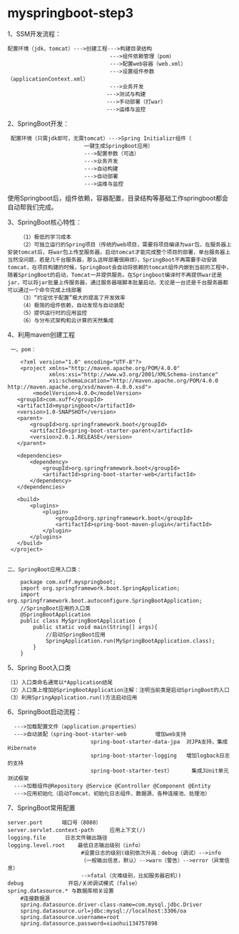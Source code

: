 # myspringboot-step3

1、SSM开发流程：

    配置环境（jdk、tomcat）--->创建工程--->构建目录结构
                                    --->组件依赖管理（pom）
                                    --->配置web容器（web.xml）
                                    --->设置组件参数（applicationContext.xml）
                                    --->业务开发
                                   --->测试与构建
                                   --->手动部署（打war）
                                   --->运维与监控
                                   
2、SpringBoot开发：

     配置环境（只需jdk即可，无需tomcat）--->Spring Initializr组件（
                            一键生成SpringBoot应用）
                            --->配置参数（可选）
                            --->业务开发
                            --->自动构建
                            --->自动部署
                            --->运维与监控



   使用Springboot后，组件依赖，容器配置，目录结构等基础工作springboot都会自动帮我们完成。

3、SpringBoot核心特性：

        （1）极低的学习成本
        （2）可独立运行的Spring项目（传统的web项目，需要将项目编译为war包，在服务器上安装tomcat后，将war包上传至服务器，启动tomcat才能完成整个项目的部署，单台服务器上当然没问题，若是几千台服务器，那么这样部署很麻烦），SpringBoot不再需要手动安装tomcat，在项目构建的时候，SpringBoot会自动将依赖的tomcat组件内嵌到当前的工程中，随着SpringBoot的启动，Tomcat一并提供服务。在Springboot编译时不再提供war还是jar，可以将jar批量上传服务器，通过服务器端脚本批量启动，无论是一台还是千台服务器都可以通过一个命令完成上线部署
        （3）“约定优于配置”极大的提高了开发效率
        （4）极简的组件依赖，自动发现与自动装配
        （5）提供运行时的应用监控
        （6）与分布式架构和云计算的天然集成

4、利用maven创建工程

  
     一、pom：
        
        <?xml version="1.0" encoding="UTF-8"?>
        <project xmlns="http://maven.apache.org/POM/4.0.0"
                 xmlns:xsi="http://www.w3.org/2001/XMLSchema-instance"
                 xsi:schemaLocation="http://maven.apache.org/POM/4.0.0 http://maven.apache.org/xsd/maven-4.0.0.xsd">
            <modelVersion>4.0.0</modelVersion>     
       <groupId>com.xuff</groupId>
       <artifactId>myspringboot</artifactId>
       <version>1.0-SNAPSHOT</version>
       <parent>
           <groupId>org.springframework.boot</groupId>
           <artifactId>spring-boot-starter-parent</artifactId>
           <version>2.0.1.RELEASE</version>
       </parent>
   
       <dependencies>
           <dependency>
               <groupId>org.springframework.boot</groupId>
               <artifactId>spring-boot-starter-web</artifactId>
           </dependency>
       </dependencies>
   
       <build>
           <plugins>
               <plugin>
                   <groupId>org.springframework.boot</groupId>
                   <artifactId>spring-boot-maven-plugin</artifactId>
               </plugin>
           </plugins>   
       </build>   
     </project>
     
    
    二、SpringBoot应用入口类：
  
        package com.xuff.myspringboot;
        import org.springframework.boot.SpringApplication;
        import org.springframework.boot.autoconfigure.SpringBootApplication;
        //SpringBoot应用的入口类
        @SpringBootApplication
        public class MySpringBootApplication {
            public static void main(String[] args){
                //启动SpringBoot应用
                SpringApplication.run(MySpringBootApplication.class);
            }
        }
        
5、Spring Boot入口类


    （1）入口类命名通常以*Application结尾
    （2）入口类上增加@SpringBootApplication注解：注明当前类是启动SpringBoot的入口
    （3）利用SpringApplication.run()方法启动应用

6、SpringBoot启动流程：
      
      --->加载配置文件（application.properties）
      --->自动装配（spring-boot-starter-web         增加web支持
                              spring-boot-starter-data-jpa  对JPA支持，集成Hibernate 
                              spring-boot-starter-logging   增加logback日志的支持
                              spring-boot-starter-test）      集成JUnit单元测试框架
      --->加载组件@Repository @Service @Controller @Component @Entity
      --->应用初始化（启动Tomcat、初始化日志组件、数据源、各种连接池、处理池）

7、SpringBoot常用配置

    server.port      端口号（8080）
    server.servlet.context-path     应用上下文(/)
    logging.file      日志文件输出路径
    logging.level.root    最低日志输出级别（info）
                           #设置日志的级别(级别依次升高：debug（调试）-->info
                           （一般输出信息，默认）-->warn（警告）-->error（异常信息）
                           -->fatal（灾难级别，比如服务器宕机）)
    debug              开启/关闭调试模式（false）
    spring.datasource.* 与数据库相关设置        
        #连接数据源
        spring.datasource.driver-class-name=com.mysql.jdbc.Driver
        spring.datasource.url=jdbc:mysql://localhost:3306/oa
        spring.datasource.username=root
        spring.datasource.password=xiaohui134757898